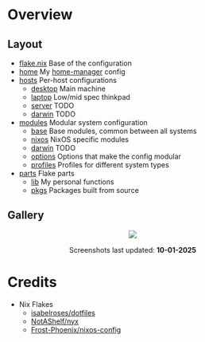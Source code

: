 # Overview

## Layout

- [flake.nix](flake.nix) Base of the configuration
- [home](home) My [home-manager](https://github.com/nix-community/home-manager) config
- [hosts](hosts) Per-host configurations
  - [desktop](hosts/desktop/) Main machine
  - [laptop](hosts/laptop/) Low/mid spec thinkpad
  - [server](hosts/server/) TODO
  - [darwin](hosts/darwin/) TODO
- [modules](modules) Modular system configuration
  - [base](modules/base/) Base modules, common between all systems
  - [nixos](modules/nixos/) NixOS specific modules
  - [darwin](modules/nixos/) TODO
  - [options](modules/options/) Options that make the config modular
  - [profiles](modules/profiles/) Profiles for different system types
- [parts](parts) Flake parts
  - [lib](parts/lib/) My personal functions
  - [pkgs](parts/pkgs/) Packages built from source

## Gallery

<p align="center">
   <img src="./.github/assets/screenshots/desktop1.png" style="margin-bottom: 15px;"/> <br>
   Screenshots last updated: <b>10-01-2025</b>
</p>

# Credits

- Nix Flakes
  - [isabelroses/dotfiles](https://github.com/isabelroses/dotfiles)
  - [NotAShelf/nyx](https://github.com/NotAShelf/nyx)
  - [Frost-Phoenix/nixos-config](https://github.com/Frost-Phoenix/nixos-config)
